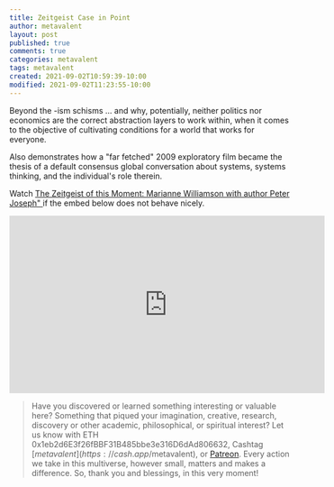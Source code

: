 ```yaml
---
title: Zeitgeist Case in Point
author: metavalent
layout: post
published: true
comments: true
categories: metavalent
tags: metavalent
created: 2021-09-02T10:59:39-10:00
modified: 2021-09-02T11:23:55-10:00
---
```


Beyond the -ism schisms ... and why, potentially, neither politics nor economics are the correct abstraction layers to work within, when it comes to the objective of cultivating conditions for a world that works for everyone.

Also demonstrates how a "far fetched" 2009 exploratory film became the thesis of a default consensus global conversation about systems, systems thinking, and the individual's role therein.

Watch [The Zeitgeist of this Moment: Marianne Williamson with author Peter Joseph"
](https://youtu.be/DacbQDV3o-s) if the embed below does not behave nicely. 

<div class="embed-container"><iframe width="560" height="315" src="https://www.youtube.com/embed/DacbQDV3o-s" title="YouTube video player" frameborder="0" allow="accelerometer; autoplay; clipboard-write; encrypted-media; gyroscope; picture-in-picture" allowfullscreen></iframe></div>

> Have you discovered or learned something interesting or valuable here? Something that piqued your imagination, creative, research, discovery or other academic, philosophical, or spiritual interest? Let us know with ETH 0x1eb2d6E3f26fBBF31B485bbe3e316D6dAd806632, Cashtag [$metavalent](https://cash.app/$metavalent), or [Patreon](https://patreon.com/metavalent). Every action we take in this multiverse, however small, matters and makes a difference. So, thank you and blessings, in this very moment!
